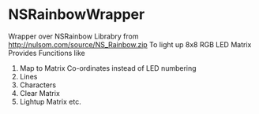 # NSRainbowWrapper
Wrapper over NSRainbow Librabry from http://nulsom.com/source/NS_Rainbow.zip
To light up 8x8 RGB LED Matrix
Provides Funcitions like 
1. Map to Matrix Co-ordinates instead of LED numbering
2. Lines
3. Characters
4. Clear Matrix
5. Lightup Matrix
etc.


